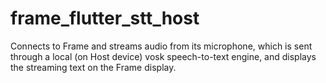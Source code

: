 # frame_flutter_stt_host

Connects to Frame and streams audio from its microphone, which is sent through a local (on Host device) vosk speech-to-text engine, and displays the streaming text on the Frame display.

